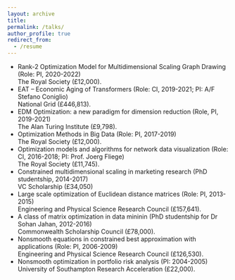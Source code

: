 ```yaml
---
layout: archive
title:  
permalink: /talks/
author_profile: true
redirect_from:
  - /resume
---
```


<style>
a:link {
  text-decoration: none;
}

a:visited {
  text-decoration: none;
}

a:hover {
  text-decoration: underline;
}

a:active {
  text-decoration: underline;
}
</style>


 * Rank-2 Optimization Model for Multidimensional Scaling Graph Drawing (Role: PI, 2020-2022) <br>
   The Royal Society (£12,000).
 * EAT – Economic Aging of Transformers (Role: CI, 2019-2021; PI: A/F Stefano Coniglio) <br>
   National Grid (£446,813).
 * EDM Optimization: a new paradigm for dimension reduction (Role, PI, 2019-2021) <br>
   The Alan Turing Institute (£9,798).
 * Optimization Methods in Big Data (Role: PI, 2017-2019) <br>
   The Royal Society (£12,000).
 * Optimization models and algorithms for network data visualization (Role: CI, 2016-2018; PI: Prof. Joerg Fliege) <br>
   The Royal Society (£11,745).
 * Constrained multidimensional scaling in marketing research (PhD studentship, 2014-2017) <br>
   VC Scholarship (£34,050)
 * Large scale optimization of Euclidean distance matrices (Role: PI, 2013-2015) <br>
   Engineering and Physical Science Research Council (£157,641).
 * A class of matrix optimization in data mininin (PhD studentship for Dr Sohan Jahan, 2012-2016)<br>
   Commonwealth Scholarship Council (£78,000).
 * Nonsmooth equations in constrained best approximation with applications (Role: PI, 2006-2009) <br>
   Engineering and Physical Science Research Council (£126,530).
 * Nonsmooth optimization in portfolio risk analysis (PI: 2004-2005) <br>
   University of Southampton Research Acceleration (£22,000).
